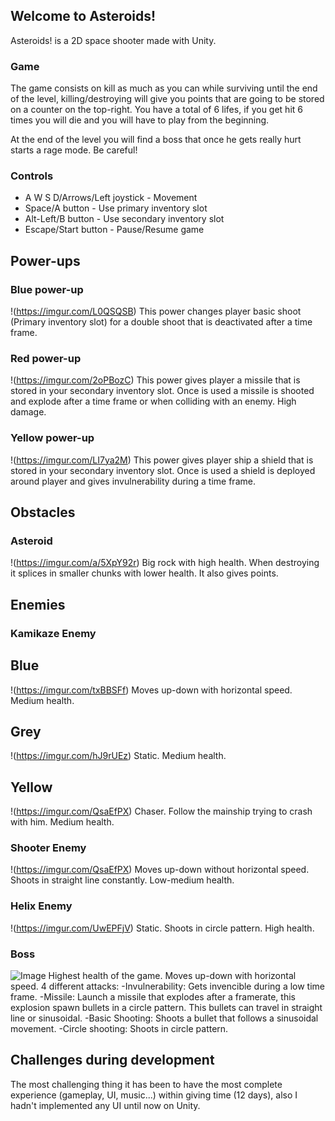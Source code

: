 ## Welcome to Asteroids!

Asteroids! is a 2D space shooter made with Unity.

### Game

The game consists on kill as much as you can while surviving until the end of the level, killing/destroying will give you points that are going to be stored on a counter on the top-right. You have a total of 6 lifes, if you get hit 6 times you will die and you will have to play from the beginning.

At the end of the level you will find a boss that once he gets really hurt starts a rage mode. Be careful!

### Controls

 * A W S D/Arrows/Left joystick - Movement
 * Space/A button - Use primary inventory slot
 * Alt-Left/B button - Use secondary inventory slot
 * Escape/Start button - Pause/Resume game

## Power-ups
### Blue power-up
!(https://imgur.com/L0QSQSB)
This power changes player basic shoot (Primary inventory slot) for a double shoot that is deactivated after a time frame.

### Red power-up
!(https://imgur.com/2oPBozC)
This power gives player a missile that is stored in your secondary inventory slot. Once is used a missile is shooted and explode after a time frame or when colliding with an enemy. High damage.

### Yellow power-up
!(https://imgur.com/LI7ya2M)
This power gives player ship a shield that is stored in your secondary inventory slot. Once is used a shield is deployed around player and gives invulnerability during a time frame.

## Obstacles
### Asteroid
!(https://imgur.com/a/5XpY92r)
Big rock with high health. When destroying it splices in smaller chunks with lower health. It also gives points.

## Enemies
### Kamikaze Enemy
## Blue
!(https://imgur.com/txBBSFf)
Moves up-down with horizontal speed. Medium health.

## Grey
!(https://imgur.com/hJ9rUEz)
Static. Medium health.

## Yellow
!(https://imgur.com/QsaEfPX)
Chaser. Follow the mainship trying to crash with him. Medium health.

### Shooter Enemy
!(https://imgur.com/QsaEfPX)
Moves up-down without horizontal speed. Shoots in straight line constantly. Low-medium health.

### Helix Enemy
!(https://imgur.com/UwEPFjV)
Static. Shoots in circle pattern. High health.

### Boss
![Image](https://i.imgur.com/adTJiN7.png)
Highest health of the game. Moves up-down with horizontal speed. 4 different attacks:
-Invulnerability: Gets invencible during a low time frame.
-Missile: Launch a missile that explodes after a framerate, this explosion spawn bullets in a circle pattern. This bullets can travel in straight line or sinusoidal.
-Basic Shooting: Shoots a bullet that follows a sinusoidal movement.
-Circle shooting: Shoots in circle pattern.

## Challenges during development
The most challenging thing it has been to have the most complete experience (gameplay, UI, music...) within giving time (12 days), also I hadn't implemented any UI until now on Unity.


